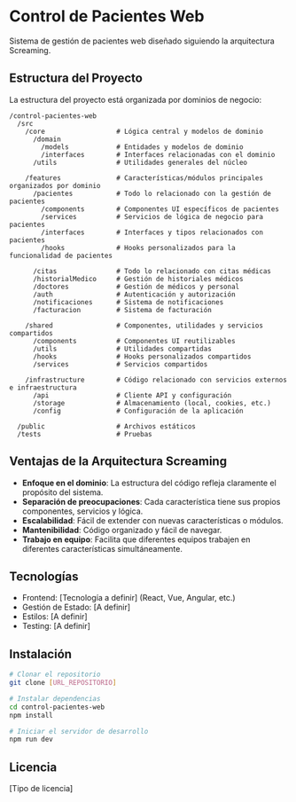 # Control de Pacientes Web

Sistema de gestión de pacientes web diseñado siguiendo la arquitectura Screaming.

## Estructura del Proyecto

La estructura del proyecto está organizada por dominios de negocio:

```
/control-pacientes-web
  /src
    /core                  # Lógica central y modelos de dominio
      /domain
        /models            # Entidades y modelos de dominio
        /interfaces        # Interfaces relacionadas con el dominio
      /utils               # Utilidades generales del núcleo
    
    /features              # Características/módulos principales organizados por dominio
      /pacientes           # Todo lo relacionado con la gestión de pacientes
        /components        # Componentes UI específicos de pacientes
        /services          # Servicios de lógica de negocio para pacientes
        /interfaces        # Interfaces y tipos relacionados con pacientes
        /hooks             # Hooks personalizados para la funcionalidad de pacientes
      
      /citas               # Todo lo relacionado con citas médicas
      /historialMedico     # Gestión de historiales médicos
      /doctores            # Gestión de médicos y personal
      /auth                # Autenticación y autorización
      /notificaciones      # Sistema de notificaciones
      /facturacion         # Sistema de facturación
    
    /shared                # Componentes, utilidades y servicios compartidos
      /components          # Componentes UI reutilizables
      /utils               # Utilidades compartidas
      /hooks               # Hooks personalizados compartidos
      /services            # Servicios compartidos
    
    /infrastructure        # Código relacionado con servicios externos e infraestructura
      /api                 # Cliente API y configuración
      /storage             # Almacenamiento (local, cookies, etc.)
      /config              # Configuración de la aplicación
  
  /public                  # Archivos estáticos
  /tests                   # Pruebas
```

## Ventajas de la Arquitectura Screaming

- **Enfoque en el dominio**: La estructura del código refleja claramente el propósito del sistema.
- **Separación de preocupaciones**: Cada característica tiene sus propios componentes, servicios y lógica.
- **Escalabilidad**: Fácil de extender con nuevas características o módulos.
- **Mantenibilidad**: Código organizado y fácil de navegar.
- **Trabajo en equipo**: Facilita que diferentes equipos trabajen en diferentes características simultáneamente.

## Tecnologías

- Frontend: [Tecnología a definir] (React, Vue, Angular, etc.)
- Gestión de Estado: [A definir]
- Estilos: [A definir]
- Testing: [A definir]

## Instalación

```bash
# Clonar el repositorio
git clone [URL_REPOSITORIO]

# Instalar dependencias
cd control-pacientes-web
npm install

# Iniciar el servidor de desarrollo
npm run dev
```

## Licencia

[Tipo de licencia] 